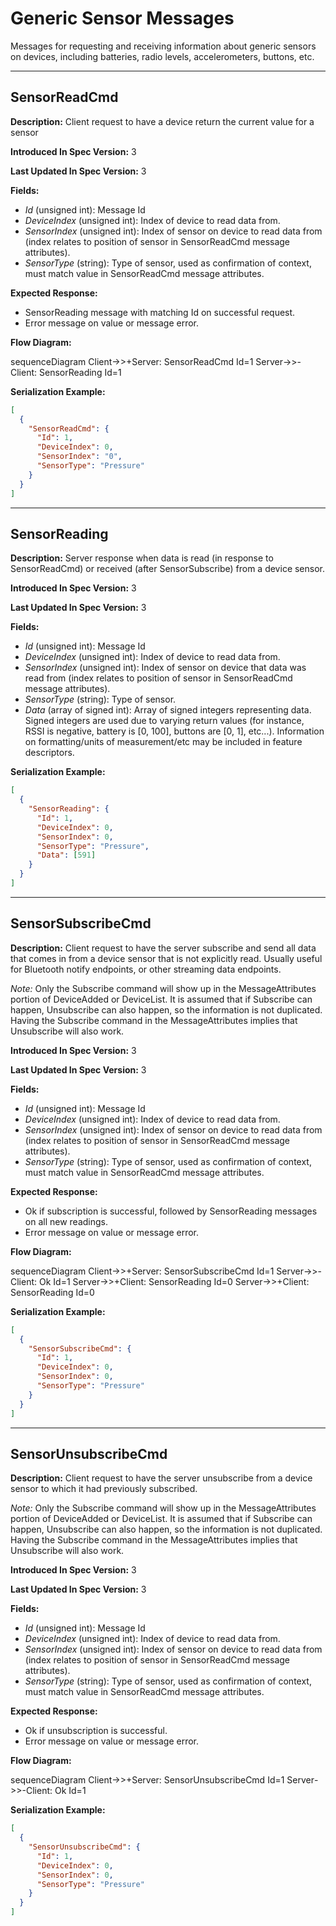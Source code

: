 # Generic Sensor Messages

Messages for requesting and receiving information about generic
sensors on devices, including batteries, radio levels, accelerometers,
buttons, etc.

---
## SensorReadCmd

**Description:** Client request to have a device return the current value for a sensor

**Introduced In Spec Version:** 3

**Last Updated In Spec Version:** 3

**Fields:**

* _Id_ (unsigned int): Message Id
* _DeviceIndex_ (unsigned int): Index of device to read data from.
* _SensorIndex_ (unsigned int): Index of sensor on device to read data from (index relates to
  position of sensor in SensorReadCmd message attributes).
* _SensorType_ (string): Type of sensor, used as confirmation of context, must match value in
  SensorReadCmd message attributes.

**Expected Response:**

* SensorReading message with matching Id on successful request.
* Error message on value or message error.

**Flow Diagram:**

<mermaid>
sequenceDiagram
    Client->>+Server: SensorReadCmd Id=1
    Server->>-Client: SensorReading Id=1
</mermaid>

**Serialization Example:**

```json
[
  {
    "SensorReadCmd": {
      "Id": 1,
      "DeviceIndex": 0,
      "SensorIndex": "0",
      "SensorType": "Pressure"
    }
  }
]
```

---
## SensorReading

**Description:** Server response when data is read (in response to SensorReadCmd) or received (after
SensorSubscribe) from a device sensor.

**Introduced In Spec Version:** 3

**Last Updated In Spec Version:** 3

**Fields:**

* _Id_ (unsigned int): Message Id
* _DeviceIndex_ (unsigned int): Index of device to read data from.
* _SensorIndex_ (unsigned int): Index of sensor on device that data was read from (index relates to
  position of sensor in SensorReadCmd message attributes).
* _SensorType_ (string): Type of sensor.
* _Data_ (array of signed int): Array of signed integers representing data. Signed integers are used
  due to varying return values (for instance, RSSI is negative, battery is [0, 100], buttons are [0,
  1], etc...). Information on formatting/units of measurement/etc may be included in feature
  descriptors.

**Serialization Example:**

```json
[
  {
    "SensorReading": {
      "Id": 1,
      "DeviceIndex": 0,
      "SensorIndex": 0,
      "SensorType": "Pressure",
      "Data": [591]
    }
  }
]
```

---
## SensorSubscribeCmd

**Description:** Client request to have the server subscribe and send all data that comes in from a
device sensor that is not explicitly read. Usually useful for Bluetooth notify endpoints, or other
streaming data endpoints.

*Note:* Only the Subscribe command will show up in the MessageAttributes portion of DeviceAdded or DeviceList. It is assumed that if Subscribe can happen, Unsubscribe can also happen, so the information is not duplicated. Having the Subscribe command in the MessageAttributes implies that Unsubscribe will also work.

**Introduced In Spec Version:** 3

**Last Updated In Spec Version:** 3

**Fields:**

* _Id_ (unsigned int): Message Id
* _DeviceIndex_ (unsigned int): Index of device to read data from.
* _SensorIndex_ (unsigned int): Index of sensor on device to read data from (index relates to
  position of sensor in SensorReadCmd message attributes).
* _SensorType_ (string): Type of sensor, used as confirmation of context, must match value in
  SensorReadCmd message attributes.

**Expected Response:**

* Ok if subscription is successful, followed by SensorReading messages on all new readings.
* Error message on value or message error.

**Flow Diagram:**

<mermaid>
sequenceDiagram
    Client->>+Server: SensorSubscribeCmd Id=1
    Server->>-Client: Ok Id=1
    Server->>+Client: SensorReading Id=0
    Server->>+Client: SensorReading Id=0
</mermaid>

**Serialization Example:**

```json
[
  {
    "SensorSubscribeCmd": {
      "Id": 1,
      "DeviceIndex": 0,
      "SensorIndex": 0,
      "SensorType": "Pressure"
    }
  }
]
```

---
## SensorUnsubscribeCmd

**Description:** Client request to have the server unsubscribe from a device sensor to which it had
previously subscribed.

*Note:* Only the Subscribe command will show up in the MessageAttributes portion of DeviceAdded or DeviceList. It is assumed that if Subscribe can happen, Unsubscribe can also happen, so the information is not duplicated. Having the Subscribe command in the MessageAttributes implies that Unsubscribe will also work.

**Introduced In Spec Version:** 3

**Last Updated In Spec Version:** 3

**Fields:**

* _Id_ (unsigned int): Message Id
* _DeviceIndex_ (unsigned int): Index of device to read data from.
* _SensorIndex_ (unsigned int): Index of sensor on device to read data from (index relates to
  position of sensor in SensorReadCmd message attributes).
* _SensorType_ (string): Type of sensor, used as confirmation of context, must match value in
  SensorReadCmd message attributes.

**Expected Response:**

* Ok if unsubscription is successful.
* Error message on value or message error.

**Flow Diagram:**

<mermaid>
sequenceDiagram
    Client->>+Server: SensorUnsubscribeCmd Id=1
    Server->>-Client: Ok Id=1
</mermaid>

**Serialization Example:**

```json
[
  {
    "SensorUnsubscribeCmd": {
      "Id": 1,
      "DeviceIndex": 0,
      "SensorIndex": 0,
      "SensorType": "Pressure"
    }
  }
]
```

